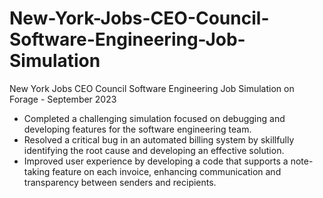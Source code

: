 # New-York-Jobs-CEO-Council-Software-Engineering-Job-Simulation
New York Jobs CEO Council Software Engineering Job Simulation on Forage -
September 2023

 * Completed a challenging simulation focused on debugging and developing
   features for the software engineering team.
 * Resolved a critical bug in an automated billing system by skillfully
   identifying the root cause and developing an effective solution.
 * Improved user experience by developing a code that supports a note-taking
   feature on each invoice, enhancing communication and transparency between
   senders and recipients.

